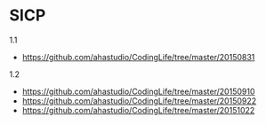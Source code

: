 SICP
====

1.1
- https://github.com/ahastudio/CodingLife/tree/master/20150831

1.2
- https://github.com/ahastudio/CodingLife/tree/master/20150910
- https://github.com/ahastudio/CodingLife/tree/master/20150922
- https://github.com/ahastudio/CodingLife/tree/master/20151022
